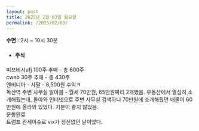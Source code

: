 ```yaml
---
layout: post
title: 2025년 2월 03일 월요일
permalink: /2025/02/03/
---
```

**수면** : 2시 ~ 10시 30분
* #### 주식
미쯔비시ufj 100주 추매 - 총 600주<br/>
cweb 30주 추매 - 총 430주<br/>
엔비디아 - 사팔 - 8,500원 수익ㅋ<br/>
독산역 주변 사무실 알아봄 - 월세 70만원, 65만원짜리 2개봤음. 부동산에서 열심히 소개해줬는데, 돌아와 인터넷으로 주변 사무실 검색하니 70만원에 소개해줬던 매물이 60만원에 올라와 있었다. 기분이 좋지 않았음.<br/>
운동완료<br/>
트럼프 관세이슈로 vix가 정신없던 날이었다.